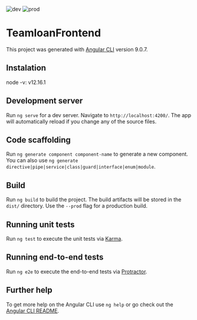 ![dev](https://github.com/Tech4covid19/teamloan-frontend/workflows/dev/badge.svg)
![prod](https://github.com/Tech4covid19/teamloan-frontend/workflows/prod/badge.svg)

# TeamloanFrontend

This project was generated with [Angular CLI](https://github.com/angular/angular-cli) version 9.0.7.

## Instalation

node -v: v12.16.1

## Development server

Run `ng serve` for a dev server. Navigate to `http://localhost:4200/`. The app will automatically reload if you change any of the source files.

## Code scaffolding

Run `ng generate component component-name` to generate a new component. You can also use `ng generate directive|pipe|service|class|guard|interface|enum|module`.

## Build

Run `ng build` to build the project. The build artifacts will be stored in the `dist/` directory. Use the `--prod` flag for a production build.

## Running unit tests

Run `ng test` to execute the unit tests via [Karma](https://karma-runner.github.io).

## Running end-to-end tests

Run `ng e2e` to execute the end-to-end tests via [Protractor](http://www.protractortest.org/).

## Further help

To get more help on the Angular CLI use `ng help` or go check out the [Angular CLI README](https://github.com/angular/angular-cli/blob/master/README.md).
